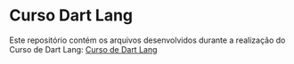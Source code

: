 # Curso Dart Lang

Este repositório contém os arquivos desenvolvidos durante a realização do Curso de Dart Lang: 
[Curso de Dart Lang](https://www.udemy.com/course/curso-de-dart-lang-completo/)